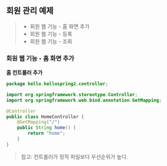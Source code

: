 ##  회원 관리 예제

>- 회원 웹 기능 - 홈 화면 추가
>- 회원 웹 기능 - 등록
>- 회원 웹 기능 - 조회

### 회원 웹 기능 - 홈 화면 추가

**홈 컨트롤러 추가**

```java
package hello.hellospring2.controller;

import org.springframework.stereotype.Controller;
import org.springframework.web.bind.annotation.GetMapping;

@Controller
public class HomeController {
	@GetMapping("/")
	public String home() {
		return "home";
	}
}
```

>  참고: 컨트롤러가 정적 파일보다 우선순위가 높다.